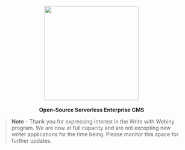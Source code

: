 <p align="center">
  <img src="./static/webiny-logo.svg" width="250">
  <br><br>
  <strong>Open-Source Serverless Enterprise CMS</strong>
</p>

> **Note** - Thank you for expressing interest in the Write with Webiny program.
> We are now at full capacity and are not excepting new writer applications for the time being. Please monitor this space for further updates.


